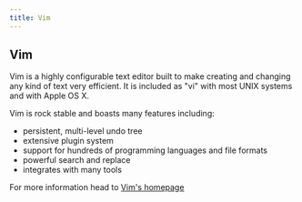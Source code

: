 ```yaml
---
title: Vim
---
```

## Vim

Vim is a highly configurable text editor built to make creating and changing any kind of text very efficient. It is included as "vi" with most UNIX systems and with Apple OS X.

Vim is rock stable and boasts many features including:
- persistent, multi-level undo tree
- extensive plugin system
- support for hundreds of programming languages and file formats
- powerful search and replace
- integrates with many tools

For more information head to <a href='https://vim.sourceforge.io' target='_blank' rel='nofollow'>Vim's homepage</a>
